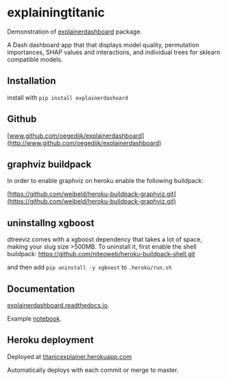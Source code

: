 # explainingtitanic
Demonstration of [explainerdashboard](http://www.github.com/oegedijk/explainerdashboard) package. 

A Dash dashboard app that that displays model quality, permutation importances, SHAP values and interactions, and individual trees for sklearn compatible models.

## Installation
install with `pip install explainerdashoard`

## Github

[www.github.com/oegedijk/explainerdashboard](http://www.github.com/oegedijk/explainerdashboard)

## graphviz buildpack

In order to enable graphviz on heroku enable the following buildpack:

[https://github.com/weibeld/heroku-buildpack-graphviz.git](https://github.com/weibeld/heroku-buildpack-graphviz.git)

## uninstallng xgboost

dtreeviz comes with a xgboost dependency that takes a lot of space, making your slug size >500MB.
To uninstall it, first enable the shell buildpack: https://github.com/niteoweb/heroku-buildpack-shell.git

and then add `pip uninstall -y xgboost` to `.heroku/run.sh` 
## Documentation

[explainerdashboard.readthedocs.io](http://explainerdashboard.readthedocs.io).

Example [notebook](http://www.github.com/oegedijk/explainerdashboard/dashboard_examples.ipynb).

## Heroku deployment 

Deployed at [titanicexplainer.herokuapp.com](http://titanicexplainer.herokuapp.com)
 
Automatically deploys with each commit or merge to master.


